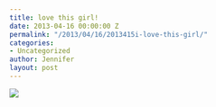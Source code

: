 ```yaml
---
title: love this girl!
date: 2013-04-16 00:00:00 Z
permalink: "/2013/04/16/2013415i-love-this-girl/"
categories:
- Uncategorized
author: Jennifer
layout: post
---
```


![](http://static1.squarespace.com/static/50db6bb3e4b015296cd43789/50dfa5b1e4b0dc6320e0b5ea/516cb7ade4b0bb1f91d33e17/1366079406351/iphone-20130415222932-0.jpg)
